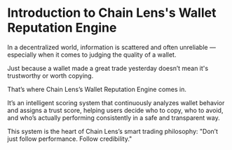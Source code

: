 # Introduction to Chain Lens's Wallet Reputation Engine

In a decentralized world, information is scattered and often unreliable — especially when it comes to judging the quality of a wallet.

Just because a wallet made a great trade yesterday doesn’t mean it's trustworthy or worth copying.

That’s where Chain Lens’s Wallet Reputation Engine comes in.

It’s an intelligent scoring system that continuously analyzes wallet behavior and assigns a trust score, helping users decide who to copy, who to avoid, and who’s actually performing consistently in a safe and transparent way.

This system is the heart of Chain Lens’s smart trading philosophy:
"Don’t just follow performance. Follow credibility."
